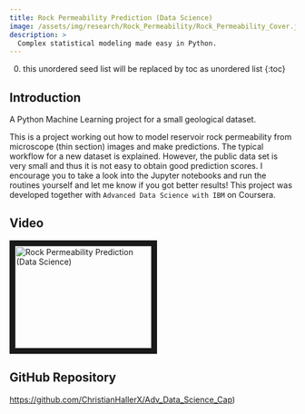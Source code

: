 ```yaml
---
title: Rock Permeability Prediction (Data Science)
image: /assets/img/research/Rock_Permeability/Rock_Permeability_Cover.jpg
description: >
  Complex statistical modeling made easy in Python.
---
```


0. this unordered seed list will be replaced by toc as unordered list
{:toc}

## Introduction

A Python Machine Learning project for a small geological dataset.

This is a project working out how to model reservoir rock permeability from microscope (thin section) images and make predictions. The typical workflow for a new dataset is explained. However, the public data set is very small and thus it is not easy to obtain good prediction scores.
I encourage you to take a look into the Jupyter notebooks and run the routines yourself and let me know if you got better results!
This project was developed together with `Advanced Data Science with IBM` on Coursera.

## Video

<a href="http://www.youtube.com/watch?v=KxkD8paGVYs" target="_blank"><img src="http://img.youtube.com/vi/KxkD8paGVYs/0.jpg" alt="Rock Permeability Prediction (Data Science)" width="240" height="180" border="10" /></a>

## GitHub Repository

<a href="https://github.com/ChristianHallerX/Adv_Data_Science_Cap" target="_blank">https://github.com/ChristianHallerX/Adv_Data_Science_Cap)</a>